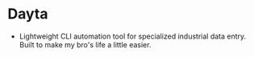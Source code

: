 # Dayta

- Lightweight CLI automation tool for specialized industrial data entry. Built to make my bro's life a little easier.
